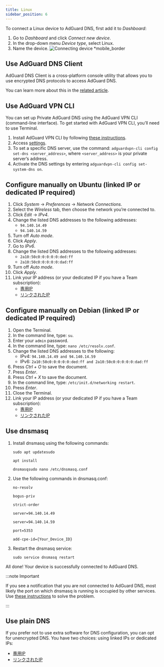 ```yaml
---
title: Linux
sidebar_position: 6
---
```


To connect a Linux device to AdGuard DNS, first add it to _Dashboard_:

1. Go to _Dashboard_ and click _Connect new device_.
2. In the drop-down menu _Device type_, select Linux.
3. Name the device.
   ![Connecting device \*mobile\_border](https://cdn.adtidy.org/content/kb/dns/private/new_dns/connect/choose_linux.png)

## Use AdGuard DNS Client

AdGuard DNS Client is a cross-platform console utility that allows you to use encrypted DNS protocols to access AdGuard DNS.

You can learn more about this in the [related article](/dns-client/overview/).

## Use AdGuard VPN CLI

You can set up Private AdGuard DNS using the AdGuard VPN CLI (command-line interface). To get started with AdGuard VPN CLI, you’ll need to use Terminal.

1. Install AdGuard VPN CLI by following [these instructions](https://adguard-vpn.com/kb/adguard-vpn-for-linux/installation/).
2. Access [settings](https://adguard-vpn.com/kb/adguard-vpn-for-linux/settings/).
3. To set a specific DNS server, use the command: `adguardvpn-cli config set-dns <server_address>`, where `<server_address>` is your private server’s address.
4. Activate the DNS settings by entering `adguardvpn-cli config set-system-dns on`.

## Configure manually on Ubuntu (linked IP or dedicated IP required)

1. Click _System_ → _Preferences_ → _Network Connections_.
2. Select the _Wireless_ tab, then choose the network you’re connected to.
3. Click _Edit_ → _IPv4_.
4. Change the listed DNS addresses to the following addresses:
   - `94.140.14.49`
   - `94.140.14.59`
5. Turn off _Auto mode_.
6. Click _Apply_.
7. Go to _IPv6_.
8. Change the listed DNS addresses to the following addresses:
   - `2a10:50c0:0:0:0:0:ded:ff`
   - `2a10:50c0:0:0:0:0:dad:ff`
9. Turn off _Auto mode_.
10. Click _Apply_.
11. Link your IP address (or your dedicated IP if you have a Team subscription):
    - [専用IP](/private-dns/connect-devices/other-options/dedicated-ip.md)
    - [リンクされたIP](/private-dns/connect-devices/other-options/linked-ip.md)

## Configure manually on Debian (linked IP or dedicated IP required)

1. Open the Terminal.
2. In the command line, type: `su`.
3. Enter your `admin` password.
4. In the command line, type: `nano /etc/resolv.conf`.
5. Change the listed DNS addresses to the following:
   - IPv4: `94.140.14.49 and 94.140.14.59`
   - IPv6: `2a10:50c0:0:0:0:0:ded:ff and 2a10:50c0:0:0:0:0:dad:ff`
6. Press _Ctrl + O_ to save the document.
7. Press _Enter_.
8. Press _Ctrl + X_ to save the document.
9. In the command line, type: `/etc/init.d/networking restart`.
10. Press _Enter_.
11. Close the Terminal.
12. Link your IP address (or your dedicated IP if you have a Team subscription):
    - [専用IP](/private-dns/connect-devices/other-options/dedicated-ip.md)
    - [リンクされたIP](/private-dns/connect-devices/other-options/linked-ip.md)

## Use dnsmasq

1. Install dnsmasq using the following commands:

   `sudo apt updatesudo`

   `apt install`

   `dnsmasqsudo nano /etc/dnsmasq.conf`

2. Use the following commands in dnsmasq.conf:

   `no-resolv`

   `bogus-priv`

   `strict-order`

   `server=94.140.14.49`

   `server=94.140.14.59`

   `port=5353`

   `add-cpe-id={Your_Device_ID}`

3. Restart the dnsmasq service:

   `sudo service dnsmasq restart`

All done! Your device is successfully connected to AdGuard DNS.

:::note Important

If you see a notification that you are not connected to AdGuard DNS, most likely the port on which dnsmasq is running is occupied by other services. Use [these instructions](https://github.com/AdguardTeam/AdGuardHome/wiki/FAQ#bindinuse) to solve the problem.

:::

## Use plain DNS

If you prefer not to use extra software for DNS configuration, you can opt for unencrypted DNS. You have two choices: using linked IPs or dedicated IPs:

- [専用IP](/private-dns/connect-devices/other-options/dedicated-ip.md)
- [リンクされたIP](/private-dns/connect-devices/other-options/linked-ip.md)
